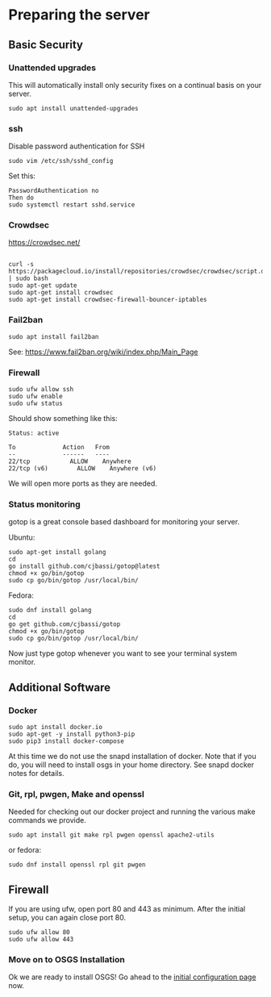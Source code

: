 # Preparing the server

## Basic Security

### Unattended upgrades

This will automatically install only security fixes on a continual basis on your server.

```
sudo apt install unattended-upgrades
```

### ssh

Disable password authentication for SSH

```
sudo vim /etc/ssh/sshd_config
```

Set this:

```
PasswordAuthentication no
Then do
sudo systemctl restart sshd.service
```

### Crowdsec

https://crowdsec.net/ 


```

curl -s https://packagecloud.io/install/repositories/crowdsec/crowdsec/script.deb.sh | sudo bash
sudo apt-get update
sudo apt-get install crowdsec
sudo apt-get install crowdsec-firewall-bouncer-iptables
```

### Fail2ban

```
sudo apt install fail2ban
```
See: https://www.fail2ban.org/wiki/index.php/Main_Page 



### Firewall

```
sudo ufw allow ssh
sudo ufw enable
sudo ufw status
```

Should show something like this:

```
Status: active

To             Action   From
--             ------   ----
22/tcp           ALLOW    Anywhere         
22/tcp (v6)        ALLOW    Anywhere (v6)
```

We will open more ports as they are needed.

### Status monitoring

gotop is a great console based dashboard for monitoring your server.

Ubuntu:

```
sudo apt-get install golang
cd 
go install github.com/cjbassi/gotop@latest
chmod +x go/bin/gotop
sudo cp go/bin/gotop /usr/local/bin/
```

Fedora:

```
sudo dnf install golang
cd 
go get github.com/cjbassi/gotop
chmod +x go/bin/gotop
sudo cp go/bin/gotop /usr/local/bin/
```


Now just type gotop whenever you want to see your terminal system monitor.



## Additional Software

### Docker

```
sudo apt install docker.io
sudo apt-get -y install python3-pip
sudo pip3 install docker-compose
```

<div class="admonition warning">
At this time we do not use the snapd installation of docker. Note that if you do,
you will need to install osgs in your home directory. See snapd docker notes 
for details.
</div>


### Git, rpl, pwgen, Make and openssl

Needed for checking out our docker project and running the various make
commands we provide.

```
sudo apt install git make rpl pwgen openssl apache2-utils
```

or fedora:
```
sudo dnf install openssl rpl git pwgen
```

## Firewall

If you are using ufw, open port 80 and 443 as minimum. After the initial setup, you
can again close port 80.

```
sudo ufw allow 80
sudo ufw allow 443
```

### Move on to OSGS Installation

Ok we are ready to install OSGS! Go ahead to the [initial configuration page](initial_configuration.md) now.

